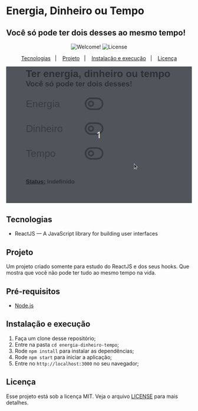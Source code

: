 # Energia, Dinheiro ou Tempo
## Você só pode ter dois desses ao mesmo tempo!

<p align="center">
  <img src="https://img.shields.io/static/v1?label=PRs&message=welcome&color=7159c1&labelColor=000000" alt="Welcome!" />
  <img alt="License" src="https://img.shields.io/static/v1?label=license&message=MIT&color=7159c1&labelColor=000000">
</p>

<p align="center">
  <a href="#tecnologias">Tecnologias</a>&nbsp;&nbsp;&nbsp;|&nbsp;&nbsp;&nbsp;
  <a href="#projeto">Projeto</a>&nbsp;&nbsp;&nbsp;|&nbsp;&nbsp;&nbsp;
  <a href="#instalação-e-execução">Instalação e execução</a>&nbsp;&nbsp;&nbsp;|&nbsp;&nbsp;&nbsp;
  <a href="#licença">Licença</a>
</p>

<p align="center">
  <img src=".github/example.gif">
</p>

## Tecnologias

- ReactJS — A JavaScript library for building user interfaces

## Projeto

Um projeto criado somente para estudo do ReactJS e dos seus hooks. Que mostra que você não pode ter tudo ao mesmo tempo na vida.

## Pré-requisitos

- [Node.js](https://nodejs.org/en/)

## Instalação e execução

1. Faça um clone desse repositório;
2. Entre na pasta `cd energia-dinheiro-tempo`;
3. Rode `npm install` para instalar as dependências;
4. Rode `npm start` para iniciar a aplicação;
5. Entre no `http://localhost:3000` no seu navegador;

## Licença

Esse projeto está sob a licença MIT. Veja o arquivo [LICENSE](LICENSE.md) para mais detalhes.
